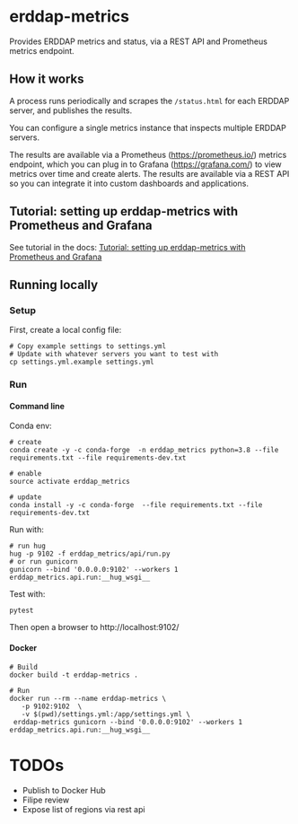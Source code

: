 # erddap-metrics

Provides ERDDAP metrics and status, via a REST API and Prometheus metrics endpoint.

## How it works

A process runs periodically and scrapes the `/status.html` for each ERDDAP server, and publishes the results.

You can configure a single metrics instance that inspects multiple ERDDAP servers.

The results are available via a Prometheus (https://prometheus.io/) metrics endpoint, which you can plug in to Grafana (https://grafana.com/) 
to view metrics over time and create alerts. 
The results are available via a REST API so you can integrate it into custom dashboards and applications. 

## Tutorial: setting up erddap-metrics with Prometheus and Grafana

See tutorial in the docs: [Tutorial: setting up erddap-metrics with Prometheus and Grafana](https://github.com/axiom-data-science/erddap-metrics/blob/master/docs/tutorial.md)

## Running locally

### Setup

First, create a local config file:

```
# Copy example settings to settings.yml
# Update with whatever servers you want to test with 
cp settings.yml.example settings.yml
```

### Run
 
#### Command line

Conda env:
```
# create
conda create -y -c conda-forge  -n erddap_metrics python=3.8 --file requirements.txt --file requirements-dev.txt

# enable
source activate erddap_metrics

# update
conda install -y -c conda-forge  --file requirements.txt --file requirements-dev.txt
```

Run with:
```
# run hug
hug -p 9102 -f erddap_metrics/api/run.py
# or run gunicorn
gunicorn --bind '0.0.0.0:9102' --workers 1 erddap_metrics.api.run:__hug_wsgi__
```

Test with:

```
pytest
```

Then open a browser to http://localhost:9102/

#### Docker

```
# Build
docker build -t erddap-metrics .

# Run
docker run --rm --name erddap-metrics \
   -p 9102:9102  \
   -v $(pwd)/settings.yml:/app/settings.yml \
 erddap-metrics gunicorn --bind '0.0.0.0:9102' --workers 1 erddap_metrics.api.run:__hug_wsgi__
```


# TODOs

* Publish to Docker Hub
* Filipe review
* Expose list of regions via rest api

